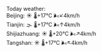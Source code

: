 Today weather:  
Beijing: ☀️   🌡️+17°C 🌬️↙4km/h  
Tianjin: 🌫  🌡️+17°C 🌬️↑4km/h  
Shijiazhuang: ☀️   🌡️+20°C 🌬️↗4km/h  
Tangshan: ☀️   🌡️+17°C 🌬️↖4km/h  
